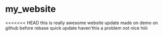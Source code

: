 # my_website
<<<<<<< HEAD
this is really awesome website
update made on demo on github before rebase 
quick update 
haven'this a problem
not nice 
hiiii

